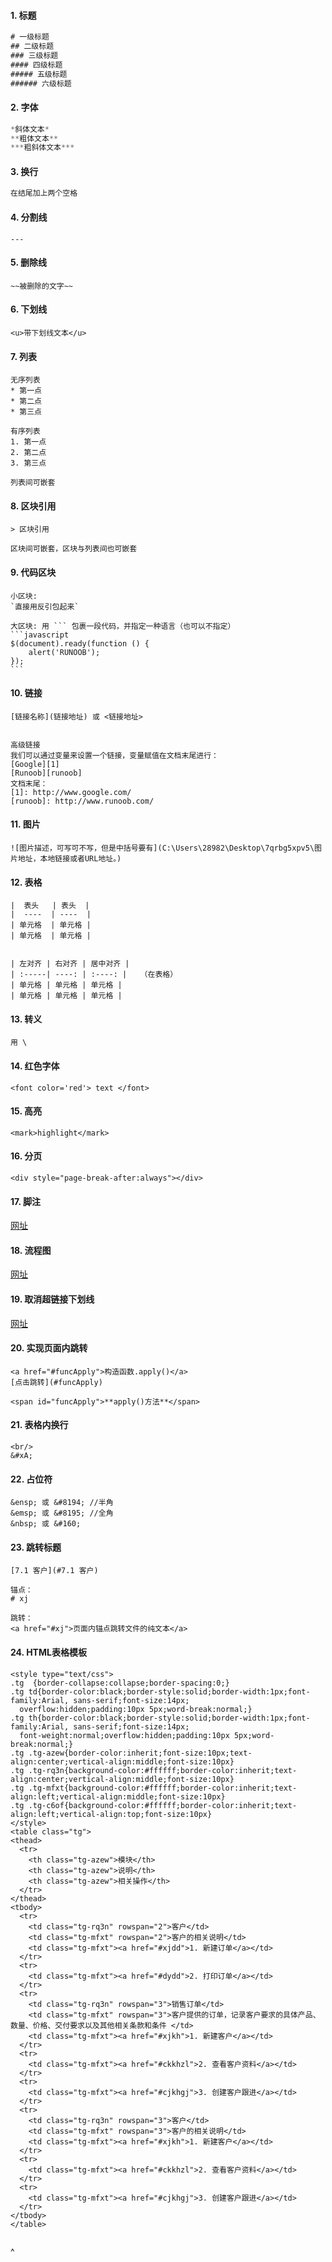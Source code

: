 #### 1. 标题&#x20;

```java
# 一级标题
## 二级标题
### 三级标题
#### 四级标题
##### 五级标题
###### 六级标题
```

#### 2. 字体

```java
*斜体文本*
**粗体文本**
***粗斜体文本***
```

#### 3. 换行

```java
在结尾加上两个空格
```

#### 4. 分割线

```
---
```

#### 5. 删除线

```
~~被删除的文字~~
```

#### 6. 下划线

```
<u>带下划线文本</u>
```

#### 7. 列表

```
无序列表
* 第一点
* 第二点
* 第三点

有序列表
1. 第一点
2. 第二点
3. 第三点

列表间可嵌套
```

#### 8. 区块引用

```
> 区块引用

区块间可嵌套，区块与列表间也可嵌套
```

#### 9. 代码区块

````
小区块:
`直接用反引包起来`

大区块: 用 ``` 包裹一段代码，并指定一种语言（也可以不指定）
```javascript
$(document).ready(function () {
    alert('RUNOOB');
});
```
````

#### 10. 链接

```
[链接名称](链接地址) 或 <链接地址>


高级链接
我们可以通过变量来设置一个链接，变量赋值在文档末尾进行：
[Google][1]
[Runoob][runoob]
文档末尾：
[1]: http://www.google.com/
[runoob]: http://www.runoob.com/
```

#### 11. 图片

```
![图片描述，可写可不写，但是中括号要有](C:\Users\28982\Desktop\7qrbg5xpv5\图片地址，本地链接或者URL地址。)
```

#### 12. 表格

```
|  表头   | 表头  |
|  ----  | ----  |      
| 单元格  | 单元格 |
| 单元格  | 单元格 |


| 左对齐 | 右对齐 | 居中对齐 |
| :-----| ----: | :----: |   （在表格）
| 单元格 | 单元格 | 单元格 |
| 单元格 | 单元格 | 单元格 |
```

#### 13. 转义

```
用 \ 
```

#### 14. 红色字体

```
<font color='red'> text </font>
```

#### 15. 高亮

```
<mark>highlight</mark>
```

#### 16. 分页

```
<div style="page-break-after:always"></div>
```

#### 17. 脚注

[网址](https://www.runoob.com/markdown/md-paragraph.html#:~\:text=%E6%98%BE%E7%A4%BA%E6%95%88%E6%9E%9C%E5%A6%82%E4%B8%8B%E6%89%80%E7%A4%BA%EF%BC%9A-,%E8%84%9A%E6%B3%A8,-%E8%84%9A%E6%B3%A8%E6%98%AF%E5%AF%B9)

#### 18. 流程图

[网址](https://www.runoob.com/markdown/md-advance.html#:~\:text=Markdown%20%E8%A1%A8%E6%A0%BC-,1%20%E7%AF%87%E7%AC%94%E8%AE%B0,-%E5%86%99%E7%AC%94%E8%AE%B0)

#### 19. 取消超链接下划线

[网址](https://blog.csdn.net/qq_43340547/article/details/120761567)

#### 20. 实现页面内跳转

```
<a href="#funcApply">构造函数.apply()</a> 
[点击跳转](#funcApply)

<span id="funcApply">**apply()方法**</span>
```

#### 21. 表格内换行

```
<br/>
&#xA;
```

#### 22. 占位符

```
&ensp; 或 &#8194; //半角
&emsp; 或 &#8195; //全角
&nbsp; 或 &#160;
```

#### 23. 跳转标题

```
[7.1 客户](#7.1 客户)

锚点：
# xj

跳转：
<a href="#xj">页面内锚点跳转文件的纯文本</a>
```

#### 24. HTML表格模板

```
<style type="text/css">
.tg  {border-collapse:collapse;border-spacing:0;}
.tg td{border-color:black;border-style:solid;border-width:1px;font-family:Arial, sans-serif;font-size:14px;
  overflow:hidden;padding:10px 5px;word-break:normal;}
.tg th{border-color:black;border-style:solid;border-width:1px;font-family:Arial, sans-serif;font-size:14px;
  font-weight:normal;overflow:hidden;padding:10px 5px;word-break:normal;}
.tg .tg-azew{border-color:inherit;font-size:10px;text-align:center;vertical-align:middle;font-size:10px}
.tg .tg-rq3n{background-color:#ffffff;border-color:inherit;text-align:center;vertical-align:middle;font-size:10px}
.tg .tg-mfxt{background-color:#ffffff;border-color:inherit;text-align:left;vertical-align:middle;font-size:10px}
.tg .tg-c6of{background-color:#ffffff;border-color:inherit;text-align:left;vertical-align:top;font-size:10px}
</style>
<table class="tg">
<thead>
  <tr>
    <th class="tg-azew">模块</th>
    <th class="tg-azew">说明</th>
    <th class="tg-azew">相关操作</th>
  </tr>
</thead>
<tbody>
  <tr>
    <td class="tg-rq3n" rowspan="2">客户</td>
    <td class="tg-mfxt" rowspan="2">客户的相关说明</td>
    <td class="tg-mfxt"><a href="#xjdd">1. 新建订单</a></td>
  </tr>
  <tr>
    <td class="tg-mfxt"><a href="#dydd">2. 打印订单</a></td>
  </tr>
  <tr>
    <td class="tg-rq3n" rowspan="3">销售订单</td>
    <td class="tg-mfxt" rowspan="3">客户提供的订单，记录客户要求的具体产品、数量、价格、交付要求以及其他相关条款和条件 </td>
    <td class="tg-mfxt"><a href="#xjkh">1. 新建客户</a></td>
  </tr>
  <tr>
    <td class="tg-mfxt"><a href="#ckkhzl">2. 查看客户资料</a></td>
  </tr>
  <tr>
    <td class="tg-mfxt"><a href="#cjkhgj">3. 创建客户跟进</a></td>
  </tr> 
  <tr>
    <td class="tg-rq3n" rowspan="3">客户</td>
    <td class="tg-mfxt" rowspan="3">客户的相关说明</td>
    <td class="tg-mfxt"><a href="#xjkh">1. 新建客户</a></td>
  </tr>
  <tr>
    <td class="tg-mfxt"><a href="#ckkhzl">2. 查看客户资料</a></td>
  </tr>
  <tr>
    <td class="tg-mfxt"><a href="#cjkhgj">3. 创建客户跟进</a></td>
  </tr>   
</tbody>
</table>
```

```
```

^
